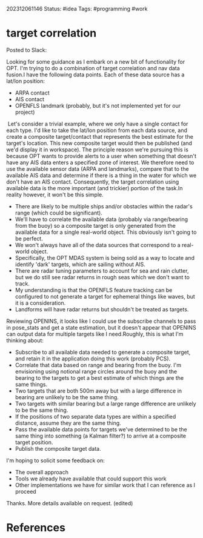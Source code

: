 202312061146
Status: #idea
Tags: #programming #work 

# target correlation
Posted to Slack:

Looking for some guidance as I embark on a new bit of functionality for OPT. I'm trying to do a combination of target correlation and nav data fusion.I have the following data points. Each of these data source has a lat/lon position:  

- ARPA contact
- AIS contact
- OPENFLS landmark (probably, but it's not implemented yet for our project)

 Let's consider a trivial example, where we only have a single contact for each type. I'd like to take the lat/lon position from each data source, and create a composite target/contact that represents the best estimate for the target's location. This new composite target would then be published (and we'd display it in workspace). The principle reason we're pursuing this is because OPT wants to provide alerts to a user when something that doesn't have any AIS data enters a specified zone of interest. We therefore need to use the available sensor data (ARPA and landmarks), compare that to the available AIS data and determine if there is a thing in the water for which we don't have an AIS contact. Consequently, the target correlation using available data is the more important (and trickier) portion of the task.In reality however, it won't be this simple.  

- There are likely to be multiple ships and/or obstacles within the radar's range (which could be significant).
- We'll have to correlate the available data (probably via range/bearing from the buoy) so a composite target is only generated from the available data for a single real-world object. This obviously isn't going to be perfect.
- We won't always have all of the data sources that correspond to a real-world object.
- Specifically, the OPT MDAS system is being sold as a way to locate and identify 'dark' targets, which are sailing without AIS.
- There are radar tuning parameters to account for sea and rain clutter, but we do still see radar returns in rough seas which we don't want to track.
- My understanding is that the OPENFLS feature tracking can be configured to not generate a target for ephemeral things like waves, but it is a consideration.
- Landforms will have radar returns but shouldn't be treated as targets.

Reviewing OPENINS, it looks like I could use the subscribe channels to pass in pose_stats and get a state estimation, but it doesn't appear that OPENINS can output data for multiple targets like I need.Roughly, this is what I'm thinking about:  

- Subscribe to all available data needed to generate a composite target, and retain it in the application doing this work (probably PCS).
- Correlate that data based on range and bearing from the buoy. I'm envisioning using notional range circles around the buoy and the bearing to the targets to get a best estimate of which things are the same things.
- Two targets that are both 500m away but with a large difference in bearing are unlikely to be the same thing.
- Two targets with similar bearing but a large range difference are unlikely to be the same thing.
- If the positions of two separate data types are within a specified distance, assume they are the same thing.
- Pass the available data points for targets we've determined to be the same thing into something (a Kalman filter?) to arrive at a composite target position.
- Publish the composite target data.

I'm hoping to solicit some feedback on:  

- The overall approach
- Tools we already have available that could support this work
- Other implementations we have for similar work that I can reference as I proceed

Thanks. More details available on request. (edited)


# References

